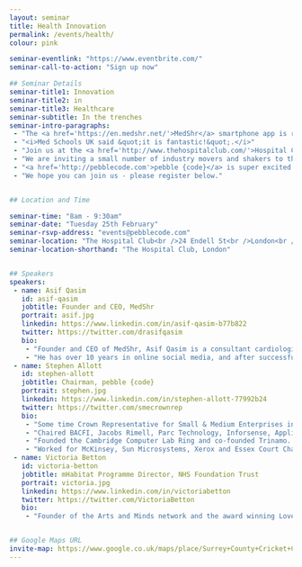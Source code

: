 ```yaml
---
layout: seminar
title: Health Innovation
permalink: /events/health/
colour: pink

seminar-eventlink: "https://www.eventbrite.com/"
seminar-call-to-action: "Sign up now"

## Seminar Details
seminar-title1: Innovation
seminar-title2: in
seminar-title3: Healthcare
seminar-subtitle: In the trenches
seminar-intro-paragraphs:
 - "The <a href='https://en.medshr.net/'>MedShr</a> smartphone app is revolutionising diagnostics in cardiology, by securely and easily sharing cases amongst leading practitioners. Developed by leading cardiologist <a href='#asif-qasim'>Dr Asif Qasim</a> (Trinity College Cambridge), and with rapid viral adoption, it truly is innovation in action!"
 - "<i>Med Schools UK said &quot;it is fantastic!&quot;.</i>"
 - "Join us at the <a href='http://www.thehospitalclub.com/'>Hospital Club</a> in London and hear how Dr Qasim did it and share your opinions on the impact of the digital revolution on health."
 - "We are inviting a small number of industry movers and shakers to this informal roundtable breakfast in a move to facilitate connections and debate, and uncover the secret sauce for making innovation happen in Health. "
 - "<a href='http://pebblecode.com'>pebble {code}</a> is super excited about healthcare innovation and transformation and believes that a big part of the answer lies in innovative and open digital solutions, and that full scale digital transformation is imminent - in our view, the UK is at the forefront. <a href='http://pebblecode.com'>pebble {code}</a> has been working to bridge the tech and health industries for a number of years - delivering digital solutions ranging from competitive intelligence to patient journeys - we are passionate about being part of the conversation."
 - "We hope you can join us - please register below."


## Location and Time

seminar-time: "8am - 9:30am"
seminar-date: "Tuesday 25th February"
seminar-rsvp-address: "events@pebblecode.com"
seminar-location: "The Hospital Club<br />24 Endell St<br />London<br />WC2H 9HQ"
seminar-location-shorthand: "The Hospital Club, London"


## Speakers
speakers:
 - name: Asif Qasim
   id: asif-qasim
   jobtitle: Founder and CEO, MedShr
   portrait: asif.jpg
   linkedin: https://www.linkedin.com/in/asif-qasim-b77b822
   twitter: https://twitter.com/drasifqasim
   bio:
    - "Founder and CEO of MedShr, Asif Qasim is a consultant cardiologist and NHS Clinical Director based in London, England."
    - "He has over 10 years in online social media, and after successfully launching a case discussion network for cardiologists, he is now leading the MedShr team to build this global, multi-specialty network for doctors."
 - name: Stephen Allott
   id: stephen-allott
   jobtitle: Chairman, pebble {code}
   portrait: stephen.jpg
   linkedin: https://www.linkedin.com/in/stephen-allott-77992b24
   twitter: https://twitter.com/smecrownrep
   bio:
    - "Some time Crown Representative for Small & Medium Enterprises in the Cabinet Office and UK delegate for the D5."
    - "Chaired BACFI, Jacobs Rimell, Parc Technology, Inforsense, Applied Generics, COE Group Plc, The Red Gate Council of Advisers, Tideway Systems and Trinamo. NXD on Bright Computing, Trampoline and Zeus."
    - "Founded the Cambridge Computer Lab Ring and co-founded Trinamo. President, CFO and main board director of Micromuse Inc. (NASDAQ: MUSE)."
    - "Worked for McKinsey, Sun Microsystems, Xerox and Essex Court Chambers. Graduate of Trinity College Cambridge, Barrister (Gray’s Inn), Member of the Bar Council of England and Wales, City Fellow of Hughes Hall Cambridge University."
 - name: Victoria Betton
   id: victoria-betton
   jobtitle: mHabitat Programme Director, NHS Foundation Trust
   portrait: victoria.jpg
   linkedin: https://www.linkedin.com/in/victoriabetton
   twitter: https://twitter.com/VictoriaBetton
   bio:
    - "Founder of the Arts and Minds network and the award winning Love Arts Leeds – the first of its kind in England, exploring the relationship between arts, mental health and wellbeing. Her writing includes various published journal articles, an e-book Social Media in Mental Health Practice, alongside her blog."


## Google Maps URL
invite-map: https://www.google.co.uk/maps/place/Surrey+County+Cricket+Club/@51.483612,-0.11492,15z/data=!4m2!3m1!1s0x0:0xf09a6ef184954e68?sa=X&ved=0CJABEPwSMA1qFQoTCKatle_TlMYCFckj2wodDEYAbw
---
```



